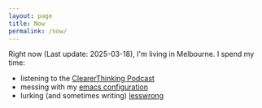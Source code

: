 ```yaml
---
layout: page
title: Now
permalink: /now/
---
```

Right now (Last update: 2025-03-18), I'm living in Melbourne. I spend my time:
 - listening to the [ClearerThinking Podcast](https://www.clearerthinking.org/podcast)
 - messing with my [emacs configuration](https://github.com/sonofhypnos/emacs-config)
 - lurking (and sometimes writing) [lesswrong](https://lesswrong.com)


